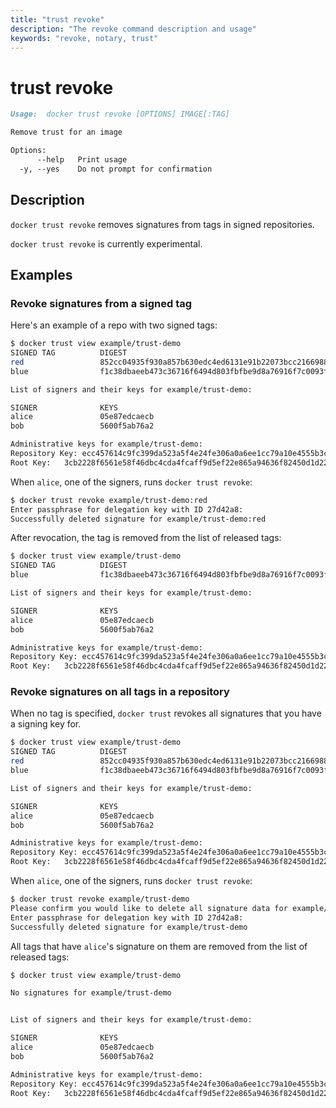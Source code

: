 ```yaml
---
title: "trust revoke"
description: "The revoke command description and usage"
keywords: "revoke, notary, trust"
---
```


<!-- This file is maintained within the docker/cli GitHub
     repository at https://github.com/docker/cli/. Make all
     pull requests against that repo. If you see this file in
     another repository, consider it read-only there, as it will
     periodically be overwritten by the definitive file. Pull
     requests which include edits to this file in other repositories
     will be rejected.
-->

# trust revoke

```markdown
Usage:  docker trust revoke [OPTIONS] IMAGE[:TAG]

Remove trust for an image

Options:
      --help   Print usage
  -y, --yes    Do not prompt for confirmation
```

## Description

`docker trust revoke` removes signatures from tags in signed repositories.

`docker trust revoke` is currently experimental.

## Examples

### Revoke signatures from a signed tag

Here's an example of a repo with two signed tags:


```bash
$ docker trust view example/trust-demo
SIGNED TAG          DIGEST                                                              SIGNERS
red                 852cc04935f930a857b630edc4ed6131e91b22073bcc216698842e44f64d2943    alice
blue                f1c38dbaeeb473c36716f6494d803fbfbe9d8a76916f7c0093f227821e378197    alice, bob

List of signers and their keys for example/trust-demo:

SIGNER              KEYS
alice               05e87edcaecb
bob                 5600f5ab76a2

Administrative keys for example/trust-demo:
Repository Key:	ecc457614c9fc399da523a5f4e24fe306a0a6ee1cc79a10e4555b3c6ab02f71e
Root Key:	3cb2228f6561e58f46dbc4cda4fcaff9d5ef22e865a94636f82450d1d2234949
```

When `alice`, one of the signers, runs `docker trust revoke`:

```bash
$ docker trust revoke example/trust-demo:red
Enter passphrase for delegation key with ID 27d42a8:
Successfully deleted signature for example/trust-demo:red
```

After revocation, the tag is removed from the list of released tags:

```bash
$ docker trust view example/trust-demo
SIGNED TAG          DIGEST                                                              SIGNERS
blue                f1c38dbaeeb473c36716f6494d803fbfbe9d8a76916f7c0093f227821e378197    alice, bob

List of signers and their keys for example/trust-demo:

SIGNER              KEYS
alice               05e87edcaecb
bob                 5600f5ab76a2

Administrative keys for example/trust-demo:
Repository Key:	ecc457614c9fc399da523a5f4e24fe306a0a6ee1cc79a10e4555b3c6ab02f71e
Root Key:	3cb2228f6561e58f46dbc4cda4fcaff9d5ef22e865a94636f82450d1d2234949
```

### Revoke signatures on all tags in a repository

When no tag is specified, `docker trust` revokes all signatures that you have a signing key for.

```bash
$ docker trust view example/trust-demo
SIGNED TAG          DIGEST                                                              SIGNERS
red                 852cc04935f930a857b630edc4ed6131e91b22073bcc216698842e44f64d2943    alice
blue                f1c38dbaeeb473c36716f6494d803fbfbe9d8a76916f7c0093f227821e378197    alice, bob

List of signers and their keys for example/trust-demo:

SIGNER              KEYS
alice               05e87edcaecb
bob                 5600f5ab76a2

Administrative keys for example/trust-demo:
Repository Key:	ecc457614c9fc399da523a5f4e24fe306a0a6ee1cc79a10e4555b3c6ab02f71e
Root Key:	3cb2228f6561e58f46dbc4cda4fcaff9d5ef22e865a94636f82450d1d2234949
```

When `alice`, one of the signers, runs `docker trust revoke`:

```bash
$ docker trust revoke example/trust-demo
Please confirm you would like to delete all signature data for example/trust-demo? [y/N] y
Enter passphrase for delegation key with ID 27d42a8:
Successfully deleted signature for example/trust-demo
```

All tags that have `alice`'s signature on them are removed from the list of released tags:

```bash
$ docker trust view example/trust-demo

No signatures for example/trust-demo


List of signers and their keys for example/trust-demo:

SIGNER              KEYS
alice               05e87edcaecb
bob                 5600f5ab76a2

Administrative keys for example/trust-demo:
Repository Key:	ecc457614c9fc399da523a5f4e24fe306a0a6ee1cc79a10e4555b3c6ab02f71e
Root Key:	3cb2228f6561e58f46dbc4cda4fcaff9d5ef22e865a94636f82450d1d2234949
```

